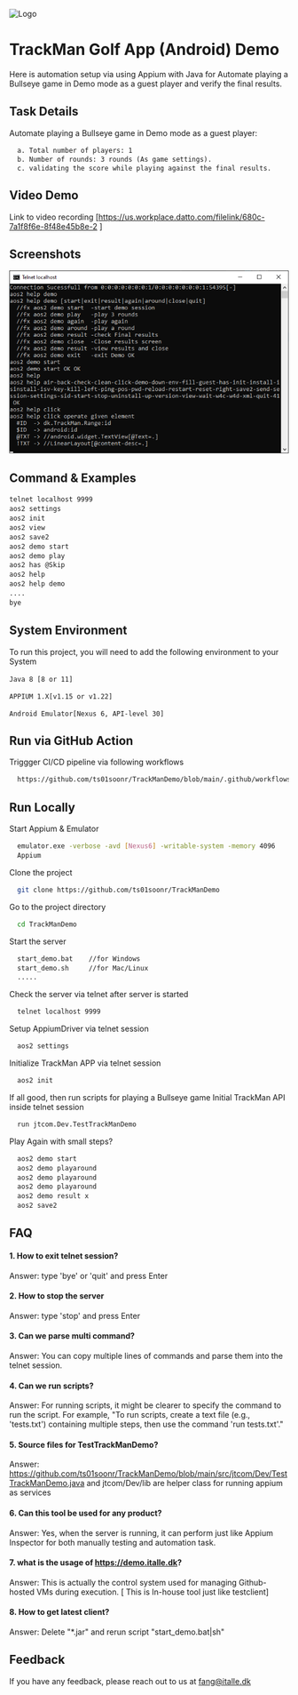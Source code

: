 
![Logo](https://redbourngolfclub.co.uk/wp-content/uploads/2020/12/Web-Header1.jpg)

# TrackMan Golf App (Android) Demo

Here is automation setup via using Appium with Java for
Automate playing a Bullseye game in Demo mode as a guest player and verify the final results.




## Task Details

Automate playing a Bullseye game in Demo mode as a guest player:

```
  a. Total number of players: 1
  b. Number of rounds: 3 rounds (As game settings).
  c. validating the score while playing against the final results.
```
    
## Video Demo

Link to video recording [https://us.workplace.datto.com/filelink/680c-7a1f8f6e-8f48e45b8e-2 ]

## Screenshots

![App Screenshot](res/help.png)

## Command & Examples

```bash
telnet localhost 9999
aos2 settings
aos2 init
aos2 view
aos2 save2
aos2 demo start
aos2 demo play
aos2 has @Skip
aos2 help
aos2 help demo
....
bye

```


## System Environment

To run this project, you will need to add the following environment to your System

`Java 8 [8 or 11]`

`APPIUM 1.X[v1.15 or v1.22]`

`Android Emulator[Nexus 6, API-level 30]`

## Run via GitHub Action

Triggger CI/CD pipeline via following workflows

```bash
  https://github.com/ts01soonr/TrackManDemo/blob/main/.github/workflows/run-test.yml
```

## Run Locally

Start Appium & Emulator

```bash
  emulator.exe -verbose -avd [Nexus6] -writable-system -memory 4096
  Appium 
```

Clone the project
```bash
  git clone https://github.com/ts01soonr/TrackManDemo
```

Go to the project directory
```bash
  cd TrackManDemo
```

Start the server

```bash
  start_demo.bat    //for Windows
  start_demo.sh     //for Mac/Linux
  .....
```

Check the server via telnet after server is started

```bash
  telnet localhost 9999
```
Setup AppiumDriver via telnet session

```bash
  aos2 settings
```
Initialize TrackMan APP via telnet session

```bash
  aos2 init
```

If all good, then run scripts for playing a Bullseye game
Initial TrackMan API inside telnet session

```bash
  run jtcom.Dev.TestTrackManDemo
```

Play Again with small steps?

```bash
  aos2 demo start
  aos2 demo playaround
  aos2 demo playaround
  aos2 demo playaround
  aos2 demo result x
  aos2 save2
```


## FAQ



#### 1. How to exit telnet session?

Answer: type 'bye' or 'quit' and press Enter 

#### 2. How to stop the server

Answer: type 'stop' and press Enter

#### 3. Can we parse multi command?

Answer: You can copy multiple lines of commands and parse them into the telnet session.

#### 4. Can we run scripts?

Answer: For running scripts, it might be clearer to specify the command to run the script. For example, "To run scripts, create a text file (e.g., 'tests.txt') containing multiple steps, then use the command 'run tests.txt'."

#### 5. Source files for TestTrackManDemo?
Answer: https://github.com/ts01soonr/TrackManDemo/blob/main/src/jtcom/Dev/TestTrackManDemo.java and jtcom/Dev/lib are helper class for running appium as services

#### 6. Can this tool be used for any product?

Answer: Yes, when the server is running, it can perform just like Appium Inspector for both manually testing and automation task. 

#### 7. what is the usage of https://demo.italle.dk?

Answer: This is actually the control system used for managing Github-hosted VMs during execution. [ This is In-house tool just like testclient]

#### 8. How to get latest client?

Answer: Delete "*.jar" and rerun script "start_demo.bat|sh" 

## Feedback

If you have any feedback, please reach out to us at fang@italle.dk
